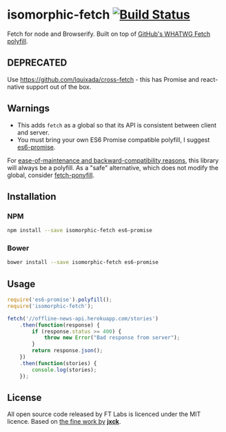 isomorphic-fetch [![Build Status](https://travis-ci.org/matthew-andrews/isomorphic-fetch.svg?branch=master)](https://travis-ci.org/matthew-andrews/isomorphic-fetch)
================

Fetch for node and Browserify.  Built on top of [GitHub's WHATWG Fetch polyfill](https://github.com/github/fetch).

## DEPRECATED

Use https://github.com/lquixada/cross-fetch - this has Promise and react-native support out of the box.

## Warnings

- This adds `fetch` as a global so that its API is consistent between client and server.
- You must bring your own ES6 Promise compatible polyfill, I suggest [es6-promise](https://github.com/jakearchibald/es6-promise).

For [ease-of-maintenance and backward-compatibility reasons][why polyfill], this library will always be a polyfill. As a "safe" alternative, which does not modify the global, consider [fetch-ponyfill][].

[why polyfill]: https://github.com/matthew-andrews/isomorphic-fetch/issues/31#issuecomment-149668361
[fetch-ponyfill]: https://github.com/qubyte/fetch-ponyfill

## Installation

### NPM

```sh
npm install --save isomorphic-fetch es6-promise
```

### Bower

```sh
bower install --save isomorphic-fetch es6-promise
```

## Usage

```js
require('es6-promise').polyfill();
require('isomorphic-fetch');

fetch('//offline-news-api.herokuapp.com/stories')
	.then(function(response) {
		if (response.status >= 400) {
			throw new Error("Bad response from server");
		}
		return response.json();
	})
	.then(function(stories) {
		console.log(stories);
	});
```

## License

All open source code released by FT Labs is licenced under the MIT licence.  Based on [the fine work by](https://github.com/github/fetch/pull/31) **[jxck](https://github.com/Jxck)**.
